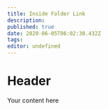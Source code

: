 ```yaml
---
title: Inside Folder Link
description: 
published: true
date: 2020-06-05T06:02:30.432Z
tags: 
editor: undefined
---
```


# Header
Your content here